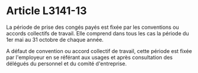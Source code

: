 # Article L3141-13

La période de prise des congés payés est fixée par les conventions ou accords collectifs de travail. Elle comprend dans tous les cas la période du 1er mai au 31 octobre de chaque année.

A défaut de convention ou accord collectif de travail, cette période est fixée par l'employeur en se référant aux usages et après consultation des délégués du personnel et du comité d'entreprise.